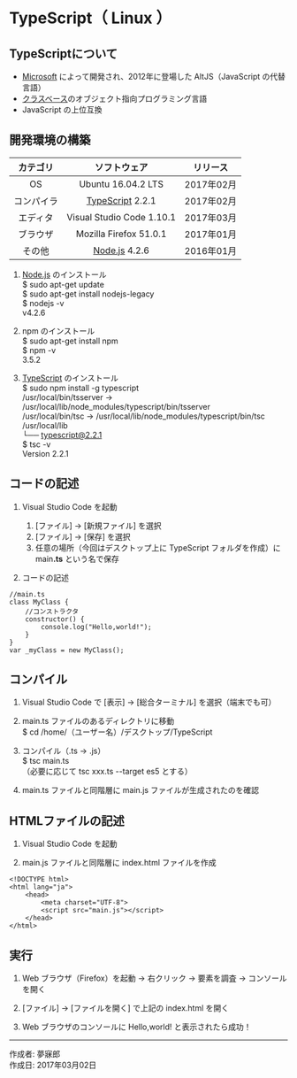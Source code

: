 # TypeScript（ Linux ）


## TypeScriptについて

* [Microsoft](https://github.com/Microsoft/TypeScript) によって開発され、2012年に登場した AltJS（JavaScript の代替言語）
* [クラスベース](http://bit.ly/2lBXgbE)のオブジェクト指向プログラミング言語
* JavaScript の上位互換

## 開発環境の構築

|カテゴリ|ソフトウェア|リリース|
|:--:|:--:|:--:|
|OS|Ubuntu 16.04.2 LTS|2017年02月|
|コンパイラ|[TypeScript](https://www.typescriptlang.org/index.html) 2.2.1|2017年02月|
|エディタ|Visual Studio Code 1.10.1|2017年03月|
|ブラウザ|Mozilla Firefox 51.0.1|2017年01月|
|その他|[Node.js](https://ja.wikipedia.org/wiki/Node.js) 4.2.6|2016年01月|

1. [Node.js](https://ja.wikipedia.org/wiki/Node.js) のインストール  
    $ sudo apt-get update  
    $ sudo apt-get install nodejs-legacy  
    $ nodejs -v  
    v4.2.6  

1. npm のインストール  
    $ sudo apt-get install npm  
    $ npm -v  
    3.5.2  

1. [TypeScript](https://www.typescriptlang.org/index.html) のインストール  
    $ sudo npm install -g typescript  
    /usr/local/bin/tsserver -> /usr/local/lib/node_modules/typescript/bin/tsserver  
    /usr/local/bin/tsc -> /usr/local/lib/node_modules/typescript/bin/tsc  
    /usr/local/lib  
    └── typescript@2.2.1  
    $ tsc -v  
    Version 2.2.1  

## コードの記述

1. Visual Studio Code を起動
    1. [ファイル] → [新規ファイル] を選択
    1. [ファイル] → [保存] を選択
    1. 任意の場所（今回はデスクトップ上に TypeScript フォルダを作成）に main<b>.ts</b> という名で保存

1. コードの記述
```
//main.ts
class MyClass {
    //コンストラクタ
    constructor() {
        console.log("Hello,world!");
    }
}
var _myClass = new MyClass();
```

## コンパイル

1. Visual Studio Code で [表示] → [総合ターミナル] を選択（端末でも可）

1. main.ts ファイルのあるディレクトリに移動  
$ cd /home/（ユーザー名）/デスクトップ/TypeScript

1. コンパイル（.ts → .js）  
$ tsc main.ts  
（必要に応じて tsc xxx.ts --target es5 とする）

1. main.ts ファイルと同階層に main.js ファイルが生成されたのを確認

## HTMLファイルの記述

1. Visual Studio Code を起動

1. main.js ファイルと同階層に index.html ファイルを作成

```
<!DOCTYPE html>
<html lang="ja">
    <head>
        <meta charset="UTF-8">
        <script src="main.js"></script>
    </head>
</html>
```

## 実行

1. Web ブラウザ（Firefox）を起動 → 右クリック → 要素を調査 → コンソール を開く

1. [ファイル] → [ファイルを開く] で上記の index.html を開く

1. Web ブラウザのコンソールに Hello,world! と表示されたら成功！

***
作成者: 夢寐郎  
作成日: 2017年03月02日
